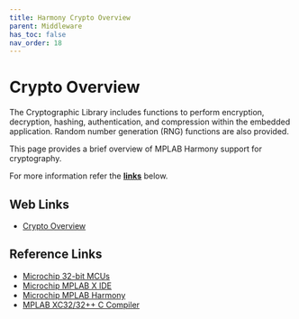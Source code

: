 ```yaml
---
title: Harmony Crypto Overview
parent: Middleware
has_toc: false
nav_order: 18
---
```


# Crypto Overview

The Cryptographic Library includes functions to perform encryption, decryption, hashing, authentication, and compression within the embedded application. Random number generation (RNG) functions are also provided.

This page provides a brief overview of MPLAB Harmony support for cryptography.

For more information refer the **[links](#Web-Links)** below.

## <a id="Web-Links"> </a>
## Web Links

- <a href="https://github.com/Microchip-MPLAB-Harmony/crypto/wiki" target="_blank">Crypto Overview</a>

## Reference Links
- <a href="https://www.microchip.com/design-centers/32-bit" target="_blank">Microchip 32-bit MCUs</a>
- <a href="https://www.microchip.com/mplab/mplab-x-ide" target="_blank">Microchip MPLAB X IDE</a>
- <a href="https://www.microchip.com/mplab/mplab-harmony" target="_blank">Microchip MPLAB Harmony</a>
- <a href="https://www.microchip.com/mplab/compilers" target="_blank">MPLAB XC32/32++ C Compiler</a>
